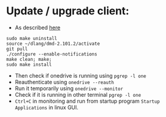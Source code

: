 # Update / upgrade client:
* As described [here][1]
```
sudo make uninstall
source ~/dlang/dmd-2.101.2/activate
git pull
./configure --enable-notifications
make clean; make;
sudo make install
```
* Then check if onedrive is running using `pgrep -l one`
* Reauthenticate using `onedrive --reauth`
* Run it temporarily using `onedrive --monitor`
* Check if it is running in other terminal `pgrep -l one`
* `Ctrl+C` in monitoring and run from startup program `Startup Applications` in linux GUI. 

[1]: https://github.com/abraunegg/onedrive/blob/master/docs/INSTALL.md
